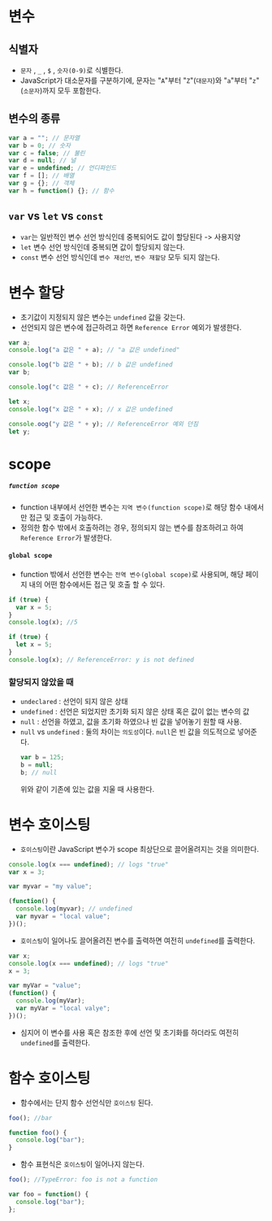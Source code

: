 # 변수

## 식별자

- `문자` , `_` , `$` , `숫자(0-9)`로 식별한다.
- JavaScript가 대소문자를 구분하기에, 문자는 "`A`"부터 "`Z`"(`대문자`)와 "`a`"부터 "`z`"(`소문자`)까지 모두 포함한다.

## 변수의 종류

```js
var a = ""; // 문자열
var b = 0; // 숫자
var c = false; // 불린
var d = null; // 널
var e = undefined; // 언디파인드
var f = []; // 배열
var g = {}; // 객체
var h = function() {}; // 함수
```

## `var` vs `let` vs `const`

- `var`는 일반적인 변수 선언 방식인데 중복되어도 값이 할당된다 -> 사용지양
- `let` 변수 선언 방식인데 중복되면 값이 할당되지 않는다.
- `const` 변수 선언 방식인데 `변수 재선언`, `변수 재할당` 모두 되지 않는다.

# 변수 할당

- 초기값이 지정되지 않은 변수는 `undefined` 값을 갖는다.
- 선언되지 않은 변수에 접근하려고 하면 `Reference Error` 예외가 발생한다.

```js
var a;
console.log("a 값은 " + a); // "a 값은 undefined"

console.log("b 값은 " + b); // b 값은 undefined
var b;

console.log("c 값은 " + c); // ReferenceError

let x;
console.log("x 값은 " + x); // x 값은 undefined

console.oog("y 값은 " + y); // ReferenceError 예외 던짐
let y;
```

# scope

##### `function scope`

- function 내부에서 선언한 변수는 `지역 변수(function scope)`로 해당 함수 내에서만 접근 및 호출이 가능하다.
- 정의한 함수 밖에서 호출하려는 경우, 정의되지 않는 변수를 참조하려고 하여 `Reference Error`가 발생한다.

#### `global scope`

- function 밖에서 선언한 변수는 `전역 변수(global scope)`로 사용되며, 해당 페이지 내의 어떤 함수에서든 접근 및 호출 할 수 있다.

```js
if (true) {
  var x = 5;
}
console.log(x); //5
```

```js
if (true) {
  let x = 5;
}
console.log(x); // ReferenceError: y is not defined
```

### 할당되지 않았을 때

- `undeclared` : 선언이 되지 않은 상태
- `undefined` : 선언은 되었지만 초기화 되지 않은 상태 혹은 값이 없는 변수의 값
- `null` : 선언을 하였고, 값을 초기화 하였으나 빈 값을 넣어놓기 원할 때 사용.
- `null` vs `undefined` : 둘의 차이는 `의도성`이다. `null`은 빈 값을 의도적으로 넣어준다.
  ```js
  var b = 125;
  b = null;
  b; // null
  ```
  위와 같이 기존에 있는 값을 지울 때 사용한다.

# 변수 호이스팅

- `호이스팅`이란 JavaScript 변수가 scope 최상단으로 끌어올려지는 것을 의미한다.

```js
console.log(x === undefined); // logs "true"
var x = 3;
```

```js
var myvar = "my value";

(function() {
  console.log(myvar); // undefined
  var myvar = "local value";
})();
```

- `호이스팅`이 일어나도 끌어올려진 변수를 출력하면 여전히 `undefined`를 출력한다.

```js
var x;
console.log(x === undefined); // logs "true"
x = 3;
```

```js
var myVar = "value";
(function() {
  console.log(myVar);
  var myVar = "local valye";
})();
```

- 심지어 이 변수를 사용 혹은 참조한 후에 선언 및 초기화를 하더라도 여전히 `undefined`를 출력한다.

# 함수 호이스팅

- 함수에서는 단지 함수 선언식만 `호이스팅` 된다.

```js
foo(); //bar

function foo() {
  console.log("bar");
}
```

- 함수 표현식은 `호이스팅`이 일어나지 않는다.

```js
foo(); //TypeError: foo is not a function

var foo = function() {
  console.log("bar");
};
```
